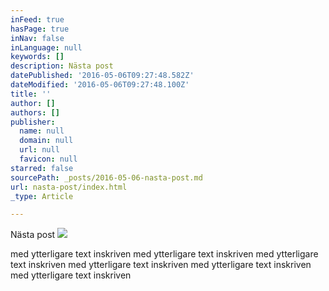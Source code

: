 ```yaml
---
inFeed: true
hasPage: true
inNav: false
inLanguage: null
keywords: []
description: Nästa post
datePublished: '2016-05-06T09:27:48.582Z'
dateModified: '2016-05-06T09:27:48.100Z'
title: ''
author: []
authors: []
publisher:
  name: null
  domain: null
  url: null
  favicon: null
starred: false
sourcePath: _posts/2016-05-06-nasta-post.md
url: nasta-post/index.html
_type: Article

---
```

Nästa post
![](https://the-grid-user-content.s3-us-west-2.amazonaws.com/5c941438-48c0-4c9c-8b75-7fac0455b812.jpg)

med ytterligare text inskriven med ytterligare text inskriven med ytterligare text inskriven med ytterligare text inskriven med ytterligare text inskriven med ytterligare text inskriven